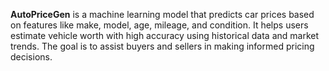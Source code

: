 **AutoPriceGen** is a machine learning model that predicts car prices based on features like make, model, age, mileage, and condition. It helps users estimate vehicle worth with high accuracy using historical data and market trends. The goal is to assist buyers and sellers in making informed pricing decisions.
